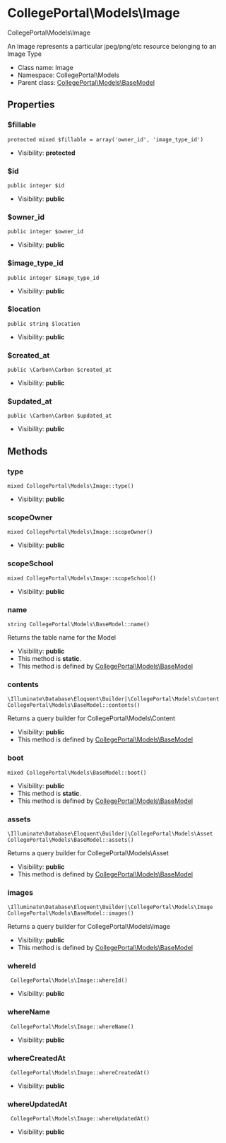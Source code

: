 CollegePortal\Models\Image
===============

CollegePortal\Models\Image

An Image represents a particular jpeg/png/etc resource belonging to an Image Type


* Class name: Image
* Namespace: CollegePortal\Models
* Parent class: [CollegePortal\Models\BaseModel](CollegePortal-Models-BaseModel.md)





Properties
----------


### $fillable

    protected mixed $fillable = array('owner_id', 'image_type_id')





* Visibility: **protected**


### $id

    public integer $id





* Visibility: **public**


### $owner_id

    public integer $owner_id





* Visibility: **public**


### $image_type_id

    public integer $image_type_id





* Visibility: **public**


### $location

    public string $location





* Visibility: **public**


### $created_at

    public \Carbon\Carbon $created_at





* Visibility: **public**


### $updated_at

    public \Carbon\Carbon $updated_at





* Visibility: **public**


Methods
-------


### type

    mixed CollegePortal\Models\Image::type()





* Visibility: **public**




### scopeOwner

    mixed CollegePortal\Models\Image::scopeOwner()





* Visibility: **public**




### scopeSchool

    mixed CollegePortal\Models\Image::scopeSchool()





* Visibility: **public**




### name

    string CollegePortal\Models\BaseModel::name()

Returns the table name for the Model



* Visibility: **public**
* This method is **static**.
* This method is defined by [CollegePortal\Models\BaseModel](CollegePortal-Models-BaseModel.md)




### contents

    \Illuminate\Database\Eloquent\Builder|\CollegePortal\Models\Content CollegePortal\Models\BaseModel::contents()

Returns a query builder for CollegePortal\Models\Content



* Visibility: **public**
* This method is defined by [CollegePortal\Models\BaseModel](CollegePortal-Models-BaseModel.md)




### boot

    mixed CollegePortal\Models\BaseModel::boot()





* Visibility: **public**
* This method is **static**.
* This method is defined by [CollegePortal\Models\BaseModel](CollegePortal-Models-BaseModel.md)




### assets

    \Illuminate\Database\Eloquent\Builder|\CollegePortal\Models\Asset CollegePortal\Models\BaseModel::assets()

Returns a query builder for CollegePortal\Models\Asset



* Visibility: **public**
* This method is defined by [CollegePortal\Models\BaseModel](CollegePortal-Models-BaseModel.md)




### images

    \Illuminate\Database\Eloquent\Builder|\CollegePortal\Models\Image CollegePortal\Models\BaseModel::images()

Returns a query builder for CollegePortal\Models\Image



* Visibility: **public**
* This method is defined by [CollegePortal\Models\BaseModel](CollegePortal-Models-BaseModel.md)




### whereId

     CollegePortal\Models\Image::whereId()





* Visibility: **public**




### whereName

     CollegePortal\Models\Image::whereName()





* Visibility: **public**




### whereCreatedAt

     CollegePortal\Models\Image::whereCreatedAt()





* Visibility: **public**




### whereUpdatedAt

     CollegePortal\Models\Image::whereUpdatedAt()





* Visibility: **public**



